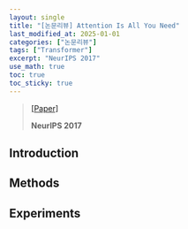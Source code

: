 ```yaml
---
layout: single
title: "[논문리뷰] Attention Is All You Need"
last_modified_at: 2025-01-01
categories: ["논문리뷰"]
tags: ["Transformer"]
excerpt: "NeurIPS 2017"
use_math: true
toc: true
toc_sticky: true
---
```


> [[Paper]](https://arxiv.org/abs/1706.03762)
>
> **NeurIPS 2017**

## Introduction

## Methods

## Experiments
